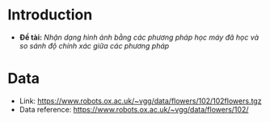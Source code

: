 # **Introduction**


- **Đề tài:** *Nhận dạng hình ảnh bằng các phương pháp học máy đã học và so sánh độ chính xác giữa các phương pháp*

# **Data**
- Link: https://www.robots.ox.ac.uk/~vgg/data/flowers/102/102flowers.tgz
- Data reference: https://www.robots.ox.ac.uk/~vgg/data/flowers/102/